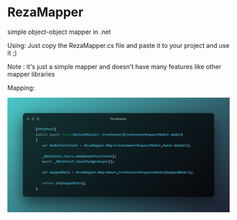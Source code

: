 # RezaMapper

simple object-object mapper in .net 

Using:
Just copy the RezaMapper.cs file and paste it to your project and use it ;)

Note : it's just a simple mapper and doesn't have many features like other mapper libraries

Mapping:

![alt text](https://github.com/RezaBagheri8/RezaMapper/blob/main/RezaMapper.png)
